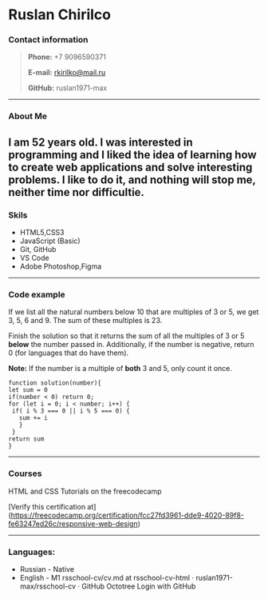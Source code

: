 # Ruslan Chirilco

### Contact information

> **Phone:**  +7 9096590371
>
> **E-mail:** rkirilko@mail.ru
>
> **GitHub:**  ruslan1971-max
------------------------
### About Me
I am 52 years old. I was interested in programming and I liked the idea of learning how to create web applications and solve interesting problems. I like to do it, and nothing will stop me, neither time nor difficultie.
--------------------
### Skils

- HTML5,CSS3
- JavaScript (Basic)
- Git, GitHub
- VS Code
- Adobe Photoshop,Figma

-----------------------
### Code example

If we list all the natural numbers below 10 that are multiples of 3 or 5, we get 3, 5, 6 and 9. The sum of these multiples is 23.

Finish the solution so that it returns the sum of all the multiples of 3 or 5 **below** the number passed in. Additionally, if the number is negative, return 0 (for languages that do have them).

**Note:** If the number is a multiple of **both** 3 and 5, only count it once.

```
function solution(number){
let sum = 0   
if(number < 0) return 0;
for (let i = 0; i < number; i++) {
 if( i % 3 === 0 || i % 5 === 0) {
   sum += i
   }
 }
return sum
}

```
---------------
### Courses

HTML and CSS Tutorials on the freecodecamp

[Verify this certification at] (https://freecodecamp.org/certification/fcc27fd3961-dde9-4020-89f8-fe63247ed26c/responsive-web-design)

--------------------------------

### Languages:

- Russian - Native
- English - M1
rsschool-cv/cv.md at rsschool-cv-html · ruslan1971-max/rsschool-cv · GitHub  Octotree
 Login with GitHub

